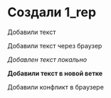 ﻿# Создали 1_rep

Добавили текст

Добавили текст через браузер

*Добавлен текст локально*

**Добавили текст в новой ветке**

Добавили конфликт в браузере

